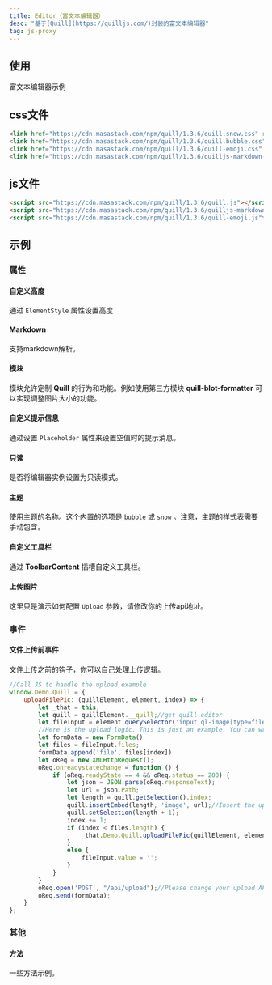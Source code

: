 ```yaml
---
title: Editor（富文本编辑器）
desc: "基于[Quill](https://quilljs.com/)封装的富文本编辑器"
tag: js-proxy
---
```


## 使用

富文本编辑器示例

<editor-usage></editor-usage>

## css文件

```html
<link href="https://cdn.masastack.com/npm/quill/1.3.6/quill.snow.css" rel="stylesheet">
<link href="https://cdn.masastack.com/npm/quill/1.3.6/quill.bubble.css" rel="stylesheet">
<link href="https://cdn.masastack.com/npm/quill/1.3.6/quill-emoji.css" rel="stylesheet">
<link href="https://cdn.masastack.com/npm/quill/1.3.6/quilljs-markdown-common-style.css" rel="stylesheet">
```

## js文件

```html
<script src="https://cdn.masastack.com/npm/quill/1.3.6/quill.js"></script>
<script src="https://cdn.masastack.com/npm/quill/1.3.6/quilljs-markdown.js"></script>
<script src="https://cdn.masastack.com/npm/quill/1.3.6/quill-emoji.js"></script>
```

## 示例

### 属性

#### 自定义高度

通过 `ElementStyle` 属性设置高度

<masa-example file="Examples.components.editor.Height"></masa-example>

#### Markdown

支持markdown解析。

<masa-example file="Examples.components.editor.Markdown"></masa-example>

#### 模块

模块允许定制 **Quill** 的行为和功能。例如使用第三方模块 **quill-blot-formatter** 可以实现调整图片大小的功能。


<app-alerts type="warning" content="此文档已经引用了 **quill-blot-formatter.min.js**包，并且在**Blazor**启动后给**Quill**注册了**blotFormatter**模块，因此可以直接使用。具体可参考源码。"></app-alerts>

#### 自定义提示信息

通过设置 `Placeholder` 属性来设置空值时的提示消息。

<masa-example file="Examples.components.editor.Placeholder"></masa-example>

#### 只读

是否将编辑器实例设置为只读模式。

<masa-example file="Examples.components.editor.ReadOnly"></masa-example>

#### 主题

使用主题的名称。这个内置的选项是 `bubble` 或 `snow` 。注意，主题的样式表需要手动包含。

<masa-example file="Examples.components.editor.Theme"></masa-example>

#### 自定义工具栏

通过 **ToolbarContent** 插槽自定义工具栏。

<masa-example file="Examples.components.editor.Toolbar"></masa-example>

#### 上传图片

这里只是演示如何配置 `Upload` 参数，请修改你的上传api地址。

<masa-example file="Examples.components.editor.UploadPicture"></masa-example>

### 事件

#### 文件上传前事件

文件上传之前的钩子，你可以自己处理上传逻辑。

```javascript
//Call JS to handle the upload example
window.Demo.Quill = {
    uploadFilePic: (quillElement, element, index) => {
        let _that = this;
        let quill = quillElement.__quill;//get quill editor
        let fileInput = element.querySelector('input.ql-image[type=file]')//get fileInput
        //Here is the upload logic. This is just an example. You can write your own processing logic
        let formData = new FormData()
        let files = fileInput.files;
        formData.append('file', files[index])
        let oReq = new XMLHttpRequest();
        oReq.onreadystatechange = function () {
            if (oReq.readyState == 4 && oReq.status == 200) {
                let json = JSON.parse(oReq.responseText);
                let url = json.Path;
                let length = quill.getSelection().index;
                quill.insertEmbed(length, 'image', url);//Insert the uploaded picture into the editor
                quill.setSelection(length + 1);
                index += 1;
                if (index < files.length) {
                    _that.Demo.Quill.uploadFilePic(quillElement, element, index);
                }
                else {
                    fileInput.value = '';
                }
            }
        }
        oReq.open('POST', "/api/upload");//Please change your upload API address
        oReq.send(formData);
    }
};
```

<masa-example file="Examples.components.editor.BeforeAllUpload"></masa-example>

### 其他

#### 方法

一些方法示例。

<masa-example file="Examples.components.editor.Method"></masa-example>